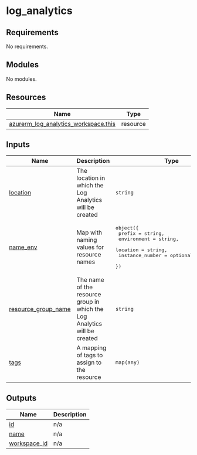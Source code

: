 # log_analytics

<!-- BEGIN_TF_DOCS -->
## Requirements

No requirements.

## Modules

No modules.

## Resources

| Name | Type |
|------|------|
| [azurerm_log_analytics_workspace.this](https://registry.terraform.io/providers/hashicorp/azurerm/latest/docs/resources/log_analytics_workspace) | resource |

## Inputs

| Name | Description | Type | Default | Required |
|------|-------------|------|---------|:--------:|
| <a name="input_location"></a> [location](#input\_location) | The location in which the Log Analytics will be created | `string` | n/a | yes |
| <a name="input_name_env"></a> [name\_env](#input\_name\_env) | Map with naming values for resource names | <pre>object({<br/>    prefix          = string,<br/>    environment     = string,<br/>    location        = string,<br/>    instance_number = optional(number, 1),<br/>  })</pre> | n/a | yes |
| <a name="input_resource_group_name"></a> [resource\_group\_name](#input\_resource\_group\_name) | The name of the resource group in which the Log Analytics will be created | `string` | n/a | yes |
| <a name="input_tags"></a> [tags](#input\_tags) | A mapping of tags to assign to the resource | `map(any)` | n/a | yes |

## Outputs

| Name | Description |
|------|-------------|
| <a name="output_id"></a> [id](#output\_id) | n/a |
| <a name="output_name"></a> [name](#output\_name) | n/a |
| <a name="output_workspace_id"></a> [workspace\_id](#output\_workspace\_id) | n/a |
<!-- END_TF_DOCS -->
